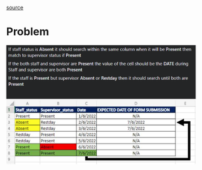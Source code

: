 [source](https://www.facebook.com/groups/694920197382936/permalink/1892056971002580/)

# Problem
![problem](image/README/problem.png)
